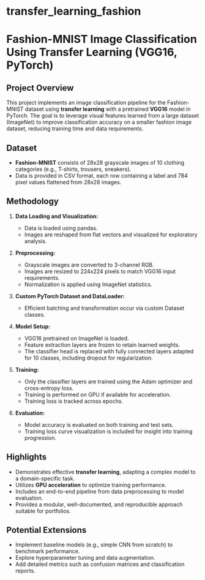 # transfer_learning_fashion

# Fashion-MNIST Image Classification Using Transfer Learning (VGG16, PyTorch)

## Project Overview

This project implements an image classification pipeline for the Fashion-MNIST dataset using **transfer learning** with a pretrained **VGG16** model in PyTorch. The goal is to leverage visual features learned from a large dataset (ImageNet) to improve classification accuracy on a smaller fashion image dataset, reducing training time and data requirements.

## Dataset

- **Fashion-MNIST** consists of 28x28 grayscale images of 10 clothing categories (e.g., T-shirts, trousers, sneakers).
- Data is provided in CSV format, each row containing a label and 784 pixel values flattened from 28x28 images.

## Methodology

1. **Data Loading and Visualization:**
   - Data is loaded using pandas.
   - Images are reshaped from flat vectors and visualized for exploratory analysis.

2. **Preprocessing:**
   - Grayscale images are converted to 3-channel RGB.
   - Images are resized to 224x224 pixels to match VGG16 input requirements.
   - Normalization is applied using ImageNet statistics.

3. **Custom PyTorch Dataset and DataLoader:**
   - Efficient batching and transformation occur via custom Dataset classes.

4. **Model Setup:**
   - VGG16 pretrained on ImageNet is loaded.
   - Feature extraction layers are frozen to retain learned weights.
   - The classifier head is replaced with fully connected layers adapted for 10 classes, including dropout for regularization.

5. **Training:**
   - Only the classifier layers are trained using the Adam optimizer and cross-entropy loss.
   - Training is performed on GPU if available for acceleration.
   - Training loss is tracked across epochs.

6. **Evaluation:**
   - Model accuracy is evaluated on both training and test sets.
   - Training loss curve visualization is included for insight into training progression.

## Highlights

- Demonstrates effective **transfer learning**, adapting a complex model to a domain-specific task.
- Utilizes **GPU acceleration** to optimize training performance.
- Includes an end-to-end pipeline from data preprocessing to model evaluation.
- Provides a modular, well-documented, and reproducible approach suitable for portfolios.

## Potential Extensions

- Implement baseline models (e.g., simple CNN from scratch) to benchmark performance.
- Explore hyperparameter tuning and data augmentation.
- Add detailed metrics such as confusion matrices and classification reports.
